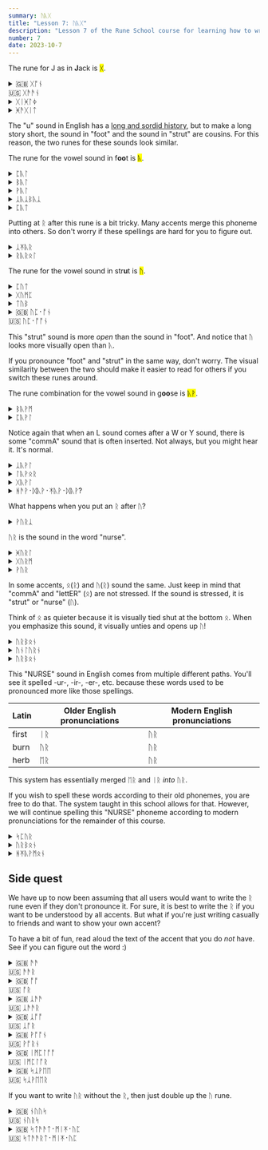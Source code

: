 ```yaml
---
summary: ᚢᚣᚷ
title: "Lesson 7: ᚢᚣᚷ"
description: "Lesson 7 of the Rune School course for learning how to write Modern English with the Anglo-Saxon futhorc"
number: 7
date: 2023-10-7
---
```


The rune for J as in <strong>J</strong>ack is <mark>ᚷ</mark>.

<details>
    <summary>🇬🇧 ᚷᚩᚾ<br>🇺🇸 ᚷᚫᚫᚾ</summary>
    <p>John</p>
</details>

<details>
    <summary>ᚷᛁᚸᛚᛄ</summary>
    <p>jiggly</p>
</details>

<details>
    <summary>ᚸᚫᚷᛁᛏ</summary>
    <p>gadget</p>
</details>

The "u" sound in English has a [long and sordid history](https://en.wikipedia.org/wiki/Phonological_history_of_English_close_back_vowels), but to make a long story short, the sound in "foot" and the sound in "strut" are cousins. For this reason, the two runes for these sounds look similar.

The rune for the vowel sound in f<strong>oo</strong>t is <mark>ᚣ</mark>.

<details>
    <summary>ᛈᚣᛚ</summary>
    <p>pull</p>
</details>

<details>
    <summary>ᛒᚣᛚ</summary>
    <p>bull</p>
</details>

<details>
    <summary>ᚹᚣᛚ</summary>
    <p>wool</p>
</details>

<details>
    <summary>ᛣᚣᛣᛒᚣᛣ</summary>
    <p>cookbook</p>
</details>

<details>
    <summary>ᛈᚣᛏ</summary>
    <p>put</p>
</details>

Putting at ᚱ after this rune is a bit tricky. Many accents merge this phoneme into others. So don't worry if these spellings are hard for you to figure out.

<details>
    <summary>ᛣᛡᚣᚱ</summary>
    <p>cure</p>
</details>

<details>
    <summary>ᚱᚣᚱᛟᛚ</summary>
    <p>rural</p>
</details>

The rune for the vowel sound in str<strong>u</strong>t is <mark>ᚢ</mark>.

<details>
    <summary>ᛈᚢᛏ</summary>
    <p>putt</p>
</details>

<details>
    <summary>ᚷᚢᛗᛈ</summary>
    <p>jump</p>
</details>

<details>
    <summary>ᛏᚢᛒ</summary>
    <p>tub</p>
</details>

<details>
    <summary>🇬🇧 ᚢᛈ᛫​ᚩᚾ<br>🇺🇸 ᚢᛈ᛫​ᚩᚩᚾ</summary>
    <p>up on</p>
</details>

This "strut" sound is more *open* than the sound in "foot". And notice that ᚢ looks more visually open than ᚣ.

If you pronounce "foot" and "strut" in the same way, don't worry. The visual similarity between the two should make it easier to read for others if you switch these runes around.

The rune combination for the vowel sound in g<strong>oo</strong>se is <mark>ᚣᚹ</mark>.

<details>
    <summary>ᛒᚣᚹᛗ</summary>
    <p>boom</p>
</details>

<details>
    <summary>ᛈᚣᚹᛚ</summary>
    <p>pool</p>
</details>

Notice again that when an L sound comes after a W or Y sound, there is some "commA" sound that is often inserted. Not always, but you might hear it. It's normal.

<details>
    <summary>ᛣᚣᚹᛚ</summary>
    <p>cool</p>
</details>

<details>
    <summary>ᛚᚣᚹᛟᚱ</summary>
    <p>lure</p>
</details>

<details>
    <summary>ᚷᚣᚹᛚ</summary>
    <p>jewel</p>
</details>

<details>
    <summary>ᚻᚫᚹ᛫​ᛞᚣᚹ᛫​ᛡᚣᚹ᛫ᛞᚣᚹ?</summary>
    <p>How do you do?</p>
</details>

What happens when you put an ᚱ after ᚢ? 

<details>
    <summary>ᚹᚢᚱᛣ</summary>
    <p>work</p>
</details>

ᚢᚱ is the sound in the word "nurse".

<details>
    <summary>ᚸᚢᚱᛚ</summary>
    <p>girl</p>
</details>

<details>
    <summary>ᚷᚢᚱᛗ</summary>
    <p>germ</p>
</details>

<details>
    <summary>ᚹᚢᚱ</summary>
    <p>were</p>
</details>

In some accents, ᛟ(ᚱ) and ᚢ(ᚱ) sound the same. Just keep in mind that "commA" and "lettER" (ᛟ) are not stressed. If the sound is stressed, it is "strut" or "nurse" (ᚢ).

Think of ᛟ as quieter because it is visually tied shut at the bottom ᛟ. When you emphasize this sound, it visually unties and opens up ᚢ!

<details>
    <summary>ᚢᚱᛒᛟᚾ</summary>
    <p>urban</p>
</details>

<details>
    <summary>ᚢᚾᛚᚢᚱᚾ</summary>
    <p>unlearn</p>
</details>

<details>
    <summary>ᚢᚱᛒᛟᚾ</summary>
    <p>urban</p>
</details>

This "NURSE" sound in English comes from multiple different paths. You'll see it spelled -ur-, -ir-, -er-, etc. because these words used to be pronounced more like those spellings. 

| Latin | Older English pronunciations | Modern English pronunciations |
| --- | --- | --- |
| first | ᛁᚱ | ᚢᚱ |
| burn | ᚢᚱ | ᚢᚱ |
| herb | ᛖᚱ | ᚢᚱ |

This system has essentially merged ᛖᚱ and ᛁᚱ *into* ᚢᚱ. 

If you wish to spell these words according to their old phonemes, you are free to do that. The system taught in this school allows for that. However, we will continue spelling this "NURSE" phoneme according to modern pronunciations for the remainder of this course.

<details>
    <summary>ᛋᛈᚢᚱ</summary>
    <p>spur</p>
</details>

<details>
    <summary>ᚢᚱᛒᛟᚾ</summary>
    <p>urban</p>
</details>

<details>
    <summary>ᚻᛡᚣᚹᛗᛟᚾ</summary>
    <p>human</p>
</details>

## Side quest

We have up to now been assuming that all users would want to write the ᚱ rune even if they don't pronounce it. For sure, it is best to write the ᚱ if you want to be understood by all accents. But what if you're just writing casually to friends and want to show your own accent?

To have a bit of fun, read aloud the text of the accent that you do *not* have. See if you can figure out the word :) 

<details>
    <summary>🇬🇧 ᚫᚫ<br>🇺🇸 ᚫᚫᚱ</summary>
    <p>are</p>
</details>

<details>
    <summary>🇬🇧 ᚩᚩ<br>🇺🇸 ᚩᚱ</summary>
    <p>or / ore / awe (if you're British)</p>
</details>

<details>
    <summary>🇬🇧 ᛣᚫᚫ<br>🇺🇸 ᛣᚫᚫᚱ</summary>
    <p>car</p>
</details>

<details>
    <summary>🇬🇧 ᛣᚩᚩ<br>🇺🇸 ᛣᚩᚱ</summary>
    <p>core / caw (if you're British)</p>
</details>

<details>
    <summary>🇬🇧 ᚹᚩᚩᚾ<br>🇺🇸 ᚹᚩᚱᚾ</summary>
    <p>warn / worn</p>
</details>

<details>
    <summary>🇬🇧 ᛁᛗᛈᛚᚩᚩ<br>🇺🇸 ᛁᛗᛈᛚᚩᚱ</summary>
    <p>implore</p>
</details>

<details>
    <summary>🇬🇧 ᛋᛣᚹᛖᛖ<br>🇺🇸 ᛋᛣᚹᛖᛖᚱ</summary>
    <p>square</p>
</details>

If you want to write ᚢᚱ without the ᚱ, then just double up the ᚢ rune.

<details>
    <summary>🇬🇧 ᚾᚢᚢᛋ<br>🇺🇸 ᚾᚢᚱᛋ</summary>
    <p>nurse</p>
</details>

<details>
    <summary>🇬🇧 ᛋᛏᚫᚫᛏ᛫ᛗᛁᛡ᛫ᚢᛈ<br>🇺🇸 ᛋᛏᚫᚫᚱᛏ᛫ᛗᛁᛡ᛫ᚢᛈ</summary>
    <p>start me up</p>
</details>

